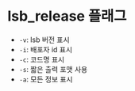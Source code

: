 # lsb_release 플래그

- `-v`: lsb 버전 표시
- `-i`: 배포자 id 표시
- `-c`: 코드명 표시
- `-s`: 짧은 출력 포맷 사용
- `-a`: 모든 정보 표시
